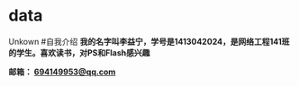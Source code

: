 # data
Unkown
#自我介绍
**我的名字叫李益宁，学号是1413042024，是网络工程141班的学生。喜欢读书，对PS和Flash感兴趣**

**邮箱： 694149953@qq.com**
